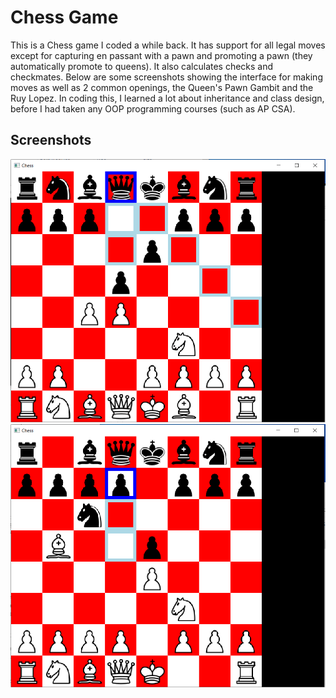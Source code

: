 # Chess Game

This is a Chess game I coded a while back. It has support for all legal moves except for capturing en passant with a pawn and promoting a pawn (they automatically promote to queens). It also calculates checks and checkmates. Below are some screenshots showing the interface for making moves as well as 2 common openings, the Queen's Pawn Gambit and the Ruy Lopez. In coding this, I learned a lot about inheritance and class design, before I had taken any OOP programming courses (such as AP CSA).

## Screenshots

![Alt text](./screenshots/queens_gambit.PNG?raw=true "Queen's Pawn Gambit")
![Alt text](./screenshots/ruy_lopez.PNG?raw=true "Ruy Lopez")

